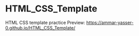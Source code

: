 # HTML_CSS_Template
HTML CSS template practice
Preview: https://ammar-yasser-0.github.io/HTML_CSS_Template/
